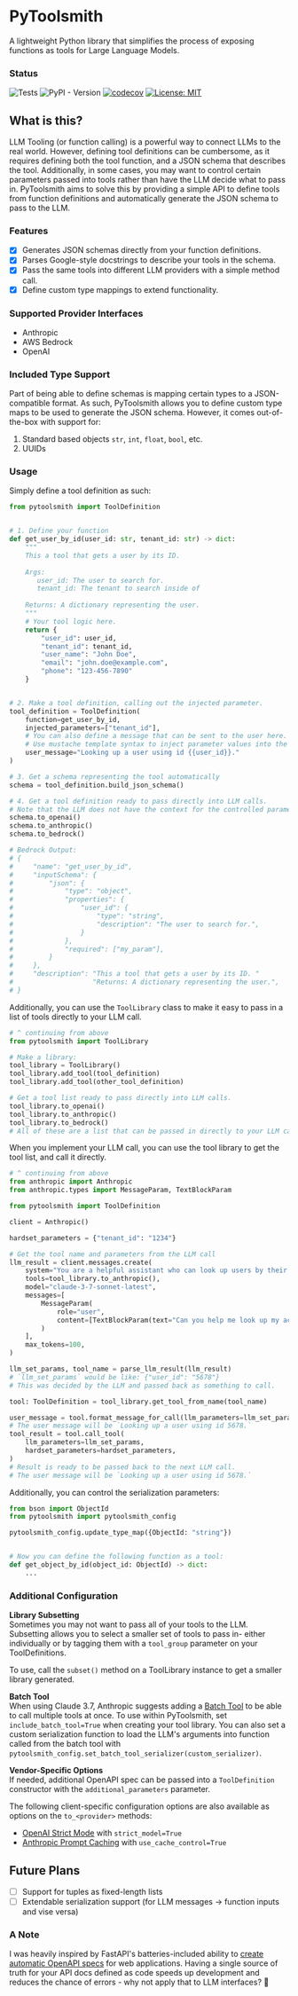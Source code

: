 # PyToolsmith

A lightweight Python library that simplifies the process of exposing functions as tools for Large Language Models.

### Status

![Tests](https://github.com/zachrobo1/PyToolsmith/actions/workflows/linting-and-tests.yml/badge.svg)
![PyPI - Version](https://img.shields.io/pypi/v/pytoolsmith)
[![codecov](https://codecov.io/gh/zachrobo1/PyToolsmith/graph/badge.svg?token=5SQEOF1TV2)](https://codecov.io/gh/zachrobo1/PyToolsmith)
[![License: MIT](https://img.shields.io/badge/License-MIT-yellow.svg)](https://opensource.org/licenses/MIT)

## What is this?

LLM Tooling (or function calling) is a powerful way to connect LLMs to the real world. However, defining tool
definitions can be cumbersome, as it requires defining both the tool function, and a JSON schema that describes the
tool. Additionally, in some cases, you may want to control certain parameters passed into tools rather than have the LLM
decide what to pass in. PyToolsmith aims to solve this by providing a simple API to define tools from function
definitions and automatically generate the JSON schema to pass to the LLM.

### Features

- [x] Generates JSON schemas directly from your function definitions.
- [x] Parses Google-style docstrings to describe your tools in the schema.
- [x] Pass the same tools into different LLM providers with a simple method call.
- [x] Define custom type mappings to extend functionality.

### Supported Provider Interfaces

- Anthropic
- AWS Bedrock
- OpenAI

### Included Type Support

Part of being able to define schemas is mapping certain types to a JSON-compatible format. As such, PyToolsmith allows
you to define custom type maps to be used to generate the JSON schema. However, it comes out-of-the-box with support
for:

1. Standard based objects `str`, `int`, `float`, `bool`, etc.
2. UUIDs

### Usage

Simply define a tool definition as such:

```python
from pytoolsmith import ToolDefinition


# 1. Define your function
def get_user_by_id(user_id: str, tenant_id: str) -> dict:
    """
    This a tool that gets a user by its ID.
   
    Args:
       user_id: The user to search for.
       tenant_id: The tenant to search inside of
       
    Returns: A dictionary representing the user.
    """
    # Your tool logic here.
    return {
        "user_id": user_id,
        "tenant_id": tenant_id,
        "user_name": "John Doe",
        "email": "john.doe@example.com",
        "phone": "123-456-7890"
    }


# 2. Make a tool definition, calling out the injected parameter.
tool_definition = ToolDefinition(
    function=get_user_by_id,
    injected_parameters=["tenant_id"],
    # You can also define a message that can be sent to the user here.
    # Use mustache template syntax to inject parameter values into the message.
    user_message="Looking up a user using id {{user_id}}."
)

# 3. Get a schema representing the tool automatically
schema = tool_definition.build_json_schema()

# 4. Get a tool definition ready to pass directly into LLM calls. 
# Note that the LLM does not have the context for the controlled parameter.
schema.to_openai()
schema.to_anthropic()
schema.to_bedrock()

# Bedrock Output:
# {
#     "name": "get_user_by_id",
#     "inputSchema": {
#         "json": {
#             "type": "object",
#             "properties": {
#                 "user_id": {
#                     "type": "string",
#                     "description": "The user to search for.",
#                 }
#             },
#             "required": ["my_param"],
#         }
#     },
#     "description": "This a tool that gets a user by its ID. "
#                    "Returns: A dictionary representing the user.",
# }
```

Additionally, you can use the `ToolLibrary` class to make it easy to pass in a list of tools directly to your LLM call.

```python
# ^ continuing from above
from pytoolsmith import ToolLibrary

# Make a library:
tool_library = ToolLibrary()
tool_library.add_tool(tool_definition)
tool_library.add_tool(other_tool_definition)

# Get a tool list ready to pass directly into LLM calls.
tool_library.to_openai()
tool_library.to_anthropic()
tool_library.to_bedrock()
# All of these are a list that can be passed in directly to your LLM call.
```

When you implement your LLM call, you can use the tool library to get the tool list, and call it directly.

```python
# ^ continuing from above
from anthropic import Anthropic
from anthropic.types import MessageParam, TextBlockParam

from pytoolsmith import ToolDefinition

client = Anthropic()

hardset_parameters = {"tenant_id": "1234"}

# Get the tool name and parameters from the LLM call
llm_result = client.messages.create(
    system="You are a helpful assistant who can look up users by their ID.",
    tools=tool_library.to_anthropic(),
    model="claude-3-7-sonnet-latest",
    messages=[
        MessageParam(
            role="user",
            content=[TextBlockParam(text="Can you help me look up my account? My id is 5678", type="text")],
        )
    ],
    max_tokens=100,
)

llm_set_params, tool_name = parse_llm_result(llm_result)
# `llm_set_params` would be like: {"user_id": "5678"}
# This was decided by the LLM and passed back as something to call.

tool: ToolDefinition = tool_library.get_tool_from_name(tool_name)

user_message = tool.format_message_for_call(llm_parameters=llm_set_params, hardset_parameters=hardset_parameters)
# The user message will be `Looking up a user using id 5678.`
tool_result = tool.call_tool(
    llm_parameters=llm_set_params,
    hardset_parameters=hardset_parameters,
)
# Result is ready to be passed back to the next LLM call.
# The user message will be `Looking up a user using id 5678.`
```

Additionally, you can control the serialization parameters:

```python
from bson import ObjectId
from pytoolsmith import pytoolsmith_config

pytoolsmith_config.update_type_map({ObjectId: "string"})


# Now you can define the following function as a tool:
def get_object_by_id(object_id: ObjectId) -> dict:
    ...
```

### Additional Configuration

**Library Subsetting**
<br>
Sometimes you may not want to pass all of your tools to the LLM.
Subsetting allows you to select a smaller set of tools to pass in- either individually or by tagging them with
a `tool_group` parameter on your ToolDefinitions.

To use, call the `subset()` method on a ToolLibrary instance to get a smaller library generated.

**Batch Tool**
<br>
When using Claude 3.7, Anthropic suggests adding
a [Batch Tool](https://docs.anthropic.com/en/docs/build-with-claude/tool-use/overview#parallel-tool-use) to be able to
call multiple tools at once. To use within PyToolsmith, set `include_batch_tool=True` when creating your tool library.
You can also set a custom serialization function to load the LLM's arguments into function called from the batch tool
with
`pytoolsmith_config.set_batch_tool_serializer(custom_serializer)`.

**Vendor-Specific Options**
<br>
If needed, additional OpenAPI spec can be passed into a `ToolDefinition` constructor with the `additional_parameters`
parameter.

The following client-specific configuration options are also available as options on the `to_<provider>` methods:

- [OpenAI Strict Mode](https://platform.openai.com/docs/guides/function-calling#strict-mode) with `strict_model=True`
- [Anthropic Prompt Caching](https://docs.anthropic.com/en/docs/build-with-claude/prompt-caching) with
  `use_cache_control=True`

## Future Plans

- [ ] Support for tuples as fixed-length lists
- [ ] Extendable serialization support (for LLM messages -> function inputs and vise versa)

### A Note

I was heavily inspired by FastAPI's batteries-included ability
to [create automatic OpenAPI specs](https://fastapi.tiangolo.com/reference/openapi/docs/) for web applications. Having a
single source of truth for your API docs defined as code speeds up development and reduces the chance of errors - why
not apply
that to LLM interfaces? 🤠



